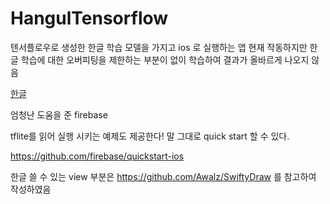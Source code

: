 # HangulTensorflow
텐서플로우로 생성한 한글 학습 모델을 가지고 ios 로 실행하는 앱
현재 작동하지만
한글 학습에 대한 오버피팅을 제한하는 부분이 없이 학습하여 결과가 올바르게 나오지 않음

[한글](https://i.imgur.com/k8re76j.png)



엄청난 도움을 준 firebase

tflite를 읽어 실행 시키는 예제도 제공한다!
말 그대로 quick start 할 수 있다.

https://github.com/firebase/quickstart-ios

한글 쓸 수 있는 view 부분은
https://github.com/Awalz/SwiftyDraw
를 참고하여 작성하였음

